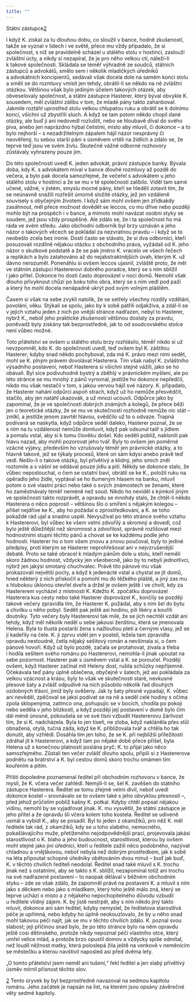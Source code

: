 ```yaml
---
title: ""
---
```


Státní zástupce[2](#footnote-10773-2)

I když K. získal za tu dlouhou dobu, co sloužil v bance, hodně zkušeností, takže se vyznal v lidech i ve světě, přece mu vždy připadalo, že si společnost, s níž se pravidelně scházel u stálého stolu v hostinci, zaslouží zvláštní úcty, a nikdy si nezapíral, že je pro něho velkou ctí, náleží-li k takové společnosti.
Skládala se téměř výhradně ze soudců, státních zástupců a advokátů, smělo sem i několik mladičkých úředníků a advokátních koncipientů, sedávali však docela dole na samém konci stolu a směli se do rozmluvy vmísit jen tehdy, obrátil-li se někdo na ně zvláštní otázkou.
Většinou však bylo jediným účelem takových otázek, aby obveselovaly společnost, a státní zástupce Hasterer, který býval obvykle K. sousedem, měl zvláštní zálibu v tom, že mladé pány takto zahanboval.
Jakmile roztáhl uprostřed stolu velkou chlupatou ruku a obrátil se k dolnímu konci, všichni už zbystřili sluch.
A když se tam potom někdo chopil dané otázky, ale buď ji ani nedovedl rozluštit, nebo se hloubavě díval do svého piva, anebo jen naprázdno hýbal čelistmi, místo aby mluvil, či dokonce – a to bylo nejhorší – s nezadržitelným zápalem hájil názor nesprávný či neověřený, tu sebou starší páni s úsměvem vrtěli na židlích a zdálo se, že teprve teď jsou ve svém živlu.
Skutečně vážné odborné rozhovory zůstávaly vyhrazeny pouze jim.

Do této společností uvedl K. jeden advokát, právní zástupce banky.
Bývala doba, kdy K. s advokátem míval v bance dlouhé rozmluvy až pozdě do večera, a bylo pak docela samozřejmé, že večeřel s advokátem u jeho stálého stolu v hostinci a že se mu v té společnosti zalíbilo.
Viděl tam samé učené, vážné, v jistém, smyslu mocné pány, kteří se hleděli zotavit tím, že se neúnavně snažili rozřešit úmorně složité otázky, jež jen vzdáleně souvisely s obyčejným životem.
I když sám mohl ovšem jen zřídkakdy zasáhnout, měl přece možnost dovědět se leccos, co mu dříve nebo později mohlo být na prospěch i v bance, a mimoto mohl navázat osobní styky se soudem, jež jsou vždy prospěšné.
Ale zdálo se, že i ta společnost ho má ráda ve svém středu.
Jako obchodní odborník byl brzy uznáván a jeho názor o takových věcech se pokládal za nezvratnou pravdu – i když se to neobešlo zcela bez ironie.
Dosti často se stávalo, že si dva odborníci, kteří posuzovali rozdílně nějakou otázku z obchodního práva, vyžádali od K. jeho názor o skutkové podstatě a že se pak jméno K. vracelo ve všech řečech a replikách a bylo zatahováno až do nejabstraktnějších úvah, kterým K. už dávno nerozuměl.
Ponenáhlu si ovšem leccos ujasnil, zvláště proto, že měl ve státním zástupci Hastererovi dobrého poradce, který se s ním sblížil i jako přítel.
Dokonce ho dosti často doprovázel v noci domů.
Nemohl však dlouho přivyknout chůzi po boku toho obra, který se s ním vedl pod paží a který ho mohl docela nenápadně ukrýt pod svým volným pláštěm.

Časem si však na sebe zvykli natolik, že se setřely všechny rozdíly vzdělání, povolání, věku.
Stýkali se spolu, jako by k sobě patřili odjakživa, a zdál-li se v jejich vztahu jeden z nich po vnější stránce nadřazen, nebyl to Hasterer, nýbrž K., neboť jeho praktické zkušenosti většinou dostaly za pravdu, poněvadž byly získány tak bezprostředně, jak to od soudcovského stolce není vůbec možné.

Toto přátelství se ovšem u stálého stolu brzy rozhlásilo, téměř nikdo si už nevzpomněl, kdo K. do společnosti uvedl, teď ovšem byl K. záštitou Hasterer; kdyby snad někdo pochyboval, zda má K. právo mezi nimi sedět, mohl se K. plným právem dovolávat Hasterera.
Tím však nabyl K. zvláštního výsadního postavení, neboť Hasterera si všichni stejné vážili, jako se ho obávali.
Byl sice podivuhodně bystrý a zběhlý v právnickém myšlení, ale po této stránce se mu mnohý z pánů vyrovnal, jestliže ho dokonce nepředčil, nikdo mu však nestačil v tom, s jakou vervou hájil své názory.
K. připadalo, že Hasterer nahání odpůrci aspoň strach, když už ho nemůže přesvědčit, stačilo, aby jen natáhl ukazovák, a už mnozí ucouvli.
Odpůrce jako by zapomínal, že je ve společnosti dobrých známých a kolegů, že přece běží jen o teoretické otázky, že se mu ve skutečnosti rozhodně nemůže nic stát – zmlkl, a jestliže jenom zavrtěl hlavou, svědčilo už to o odvaze.
Trapná podívaná se naskytla, když odpůrce seděl daleko, Hasterer poznal, že se s ním na tu vzdálenost nemůže domluvit, když pak odsunul talíř s jídlem a pomalu vstal, aby si k tomu člověku došel.
Kdo seděli poblíž, naklonili pak hlavu nazad, aby mohli pozorovat jeho tvář.
Byly to ovšem jen poměrné vzácné výjevy, především ho vzrušovaly téměř jen právnické otázky, a to hlavně takové, jež se týkaly procesů, které on sám kdysi anebo právě teď vedl.
Nešlo-li o takové otázky, byl přívětivý a klidný, jeho smích zněl roztomile a s vášní se oddával pouze jídlu a pití.
Někdy se dokonce stalo, že vůbec neposlouchal, o čem se ostatní baví, obrátil se ke K., položil ruku na opěradlo jeho židle, vyptával se ho tlumeným hlasem na banku, mluvil potom o své vlastní práci nebo také o svých známostech se ženami, které ho zaměstnávaly téměř neméně než soud.
Nikdo ho neviděl s kýmkoli jiným ve společnosti takto rozprávět, a opravdu se mnohdy stalo, že chtěl-li někdo Hasterera o něco poprosit – většinou šlo o smíření s nějakým kolegou – přišel nejdříve ke K., aby ho požádal o zprostředkování, a K.
se toho pokaždé rád ujal a snadno uspěl.
Nevyužíval po této stránce svého vztahu k Hastererovi, byl vůbec ke všem velmi zdvořilý a skromný a dovedl, což bylo ještě důležitější než skromnost a zdvořilost, správně rozlišovat mezi hodnostními stupni těchto pánů a chovat se ke každému podle jeho hodnosti.
Hasterer ho o tom všem znovu a znovu poučoval, byly to jediné předpisy, proti kterým se Hasterer neprohřešoval ani v nejvzrušenější debatě.
Proto se také obracel k mladým pánům dole u stolu, kteří neměli skoro žádnou hodnost, vždycky jen všeobecně, jako by to nebyli jednotlivci, nýbrž jen jakýsi smotaný chuchvalec.
Právě tito pánové mu však prokazovali největší pocty, a když k jedenácté vstal a chystal se jít domů, hned některý z nich přiskočil a pomohl mu do těžkého pláště, a jiný zas mu s hlubokou úklonou otevřel dveře a držel je ovšem ještě i ve chvíli, kdy za Hastererem vycházel z místnosti K. 
Kdežto K. zpočátku doprovázel Hasterera kus cesty nebo také Hasterer doprovázel K., končily se později takové večery zpravidla tím, že Hasterer K. požádal, aby s ním šel do bytu a chvilku u něho pobyl.
Seděli pak ještě asi hodinu, pili likéry a kouřili doutníky.
Tyto večery byly Hastererovi tak milé, že se jich nechtěl vzdát ani tehdy, když měl několik neděl u sebe jakousi ženštinu, která se jmenovala Helena.
Byla to tlustá postarší žena s nažloutlou pletí a černými vlasy, jež se jí kadeřily na čele.
K. ji zprvu viděl jen v posteli, ležela tam zpravidla opravdu nestoudně, četla nějaký sešitový román a nevšímala si, o čem pánové hovoří.
Když už bylo pozdě, začala se protahovat, zívala a třeba i hodila sešitem svého románu po Hastererovi, nemohla-li jinak upoutat na sebe pozornost.
Hasterer pak s úsměvem vstal a K.
se poroučel. Později ovšem, když Hasterer začínal mít Heleny dost, rušila schůzky nepříjemně.
Očekávala teď pány úplně oblečena, obyčejně v šatech, jež asi pokládala za velkou vzácnost a krásu, byly to však ve skutečnosti staré, nevkusné plesové šaty a zvlášť odpudivě na nich působilo několik řad dlouhých ozdobných třásní, jimiž byly ověšeny.
Jak ty šaty přesně vypadají, K. vůbec ani nevěděl, zpěčoval se jaksi podívat se na ně a seděl celé hodiny s očima zpola sklopenýma, zatímco ona, pohupujíc se v bocích, chodila po pokoji nebo seděla v jeho blízkosti, a když později její postavení v domě bylo čím dál méně únosné, pokoušela se ve své tísni vzbudit Hastererovu žárlivost tím, že si K. nadcházela. Byla to jen tíseň, ne zloba, když nakláněla přes stůl obnažená, otylá, tučná záda, když ke K. přibližovala tvář a chtěla ho tak donutit, aby vzhlédl.
Dosáhla tím jen toho, že se K. při nejbližší příležitosti zdráhal jít k Hastererovi, a když tam po nějaké době přece přišel, byla Helena už s konečnou platností poslána pryč; K. to přijal jako něco samozřejmého.
Zůstali ten večer zvlášť dlouho spolu, připili si z Hastererova podnětu na bratrství a K.
byl cestou domů skoro trochu omámen tím kouřením a pitím.

Příští dopoledne poznamenal ředitel při obchodním rozhovoru v bance, že myslí, že K. včera večer zahlédl.
Nemýlí-li se, šel K. zavěšen do státního zástupce Hasterera.
Ředitel se tomu zřejmě velmi divil, neboť uvedl dokonce kostel – srovnávalo se to ovšem také s jeho obvyklou přesností –, před jehož průčelím poblíž kašny K. potkal. Kdyby chtěl popsat nějakou vidinu, nemohl by se vyjadřovat jinak.
K. mu vysvětlil, že státní zástupce je jeho přítel a že opravdu šli včera kolem toho kostela.
Ředitel se udiveně usmál a vybídl K., aby se posadil.
Byl to jeden z okamžiků, pro něž K. měl ředitele tak rád, z okamžiků, kdy se u toho slabého, nemocného, pokašlávajícího muže, přetíženého nejodpovědnější prací, projevovala jakási starostlivost o K.
blaho a jeho budoucnost, starostlivost, kterou by ovšem mohl stejné jako jiní úředníci, kteří u ředitele zažili něco podobného, nazývat chladnou a vnějškovou, neboť nebyla než dobrým prostředkem, jak k sobě na léta připoutat schopné úředníky obětováním dvou minut – buď jak buď, K. v těchto chvílích řediteli neodolal.
Ředitel snad také mluvil s K.
trochu jinak než s ostatními, aby se takto s K.
sblížil, nezapomínal totiž ani trochu na své nadřazené postavení – to naopak dělával v běžném obchodním styku – zde se však zdálo, že zapomněl právě na postavení K. a mluvil s ním jako s děckem nebo jako s mladíkem, který toho ještě málo zná, který se teprve uchází o místo a z nějakého nepochopitelného důvodu vzbudil u ředitele vlídný zájem.
K. by jistě nestrpěl, aby s ním někdo jiný takto mluvil, dokonce ani sám ředitel, kdyby nemyslel, že ředitelova starostlivá péče je upřímná, nebo kdyby ho úplně neokouzlovalo, že by u něho snad mohl takovou péči najít, jak se mu v těchto chvílích zdálo.
K. poznal svou slabost; její příčinou snad bylo, že po této stránce bylo na něm opravdu ještě cosi dětinského, protože nikdy nepoznal péči vlastního otce, který umřel velice mlád, a protože brzo opustil domov a vždycky spíše odmítal, než loudil něžnost matky, která poloslepá žila ještě na venkově v neměnícím se městečku a kterou navštívil naposled asi před dvěma lety.

„O tomto přátelství jsem neměl ani tušení,“
řekl ředitel a jen slabý přívětivý úsměv mírnil přísnost těchto slov.

[2](#footnote-10773-2-backlink) Tento úryvek by byl bezprostředně navazoval na sedmou kapitolu románu.
Jeho začátek je napsán na list, na kterém jsou opsány závěrečné věty sedmé kapitoly.